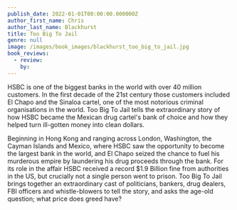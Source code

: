 ```yaml
---
publish_date: 2022-01-01T00:00:00.000000Z
author_first_name: Chris
author_last_name: Blackhurst
title: Too Big To Jail
genre: null
image: /images/book_images/blackhurst_too_big_to_jail.jpg
book_reviews:
  - review: 
    by: 
---
```

HSBC is one of the biggest banks in the world with over 40 million customers. In the first decade of the 21st century those customers included El Chapo and the Sinaloa cartel, one of the most notorious criminal organisations in the world. Too Big To Jail tells the extraordinary story of how HSBC became the Mexican drug cartel's bank of choice and how they helped turn ill-gotten money into clean dollars.

Beginning in Hong Kong and ranging across London, Washington, the Cayman Islands and Mexico, where HSBC saw the opportunity to become the largest bank in the world, and El Chapo seized the chance to fuel his murderous empire by laundering his drug proceeds through the bank. For its role in the affair HSBC received a record $1.9 Billion fine from authorities in the US, but crucially not a single person went to prison. Too Big To Jail brings together an extraordinary cast of politicians, bankers, drug dealers, FBI officers and whistle-blowers to tell the story, and asks the age-old question; what price does greed have?